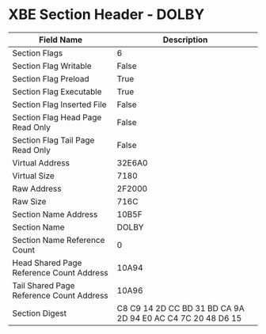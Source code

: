 # XBE Section Header - DOLBY

| Field Name | Description |
|---|---|
| Section Flags | 6 |
| Section Flag Writable | False |
| Section Flag Preload | True |
| Section Flag Executable | True |
| Section Flag Inserted File | False |
| Section Flag Head Page Read Only | False |
| Section Flag Tail Page Read Only | False |
| Virtual Address | 32E6A0 |
| Virtual Size | 7180 |
| Raw Address | 2F2000 |
| Raw Size | 716C |
| Section Name Address | 10B5F |
| Section Name | DOLBY |
| Section Name Reference Count | 0 |
| Head Shared Page Reference Count Address | 10A94 |
| Tail Shared Page Reference Count Address | 10A96 |
| Section Digest | C8 C9 14 2D CC BD 31 BD CA 9A 2D 94 E0 AC C4 7C 20 48 D6 15 |
